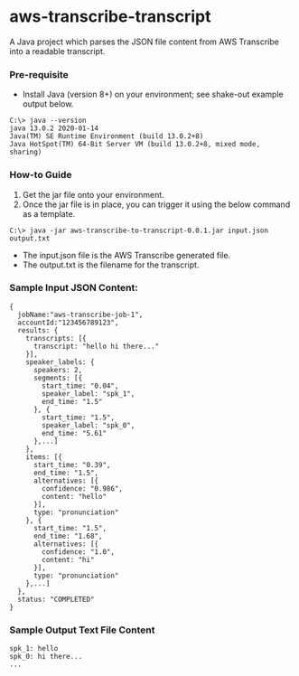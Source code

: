 # aws-transcribe-transcript
A Java project which parses the JSON file content from AWS Transcribe into a readable transcript. 

### Pre-requisite
- Install Java (version 8+) on your environment; see shake-out example output below.
```:
C:\> java --version
java 13.0.2 2020-01-14
Java(TM) SE Runtime Environment (build 13.0.2+8)
Java HotSpot(TM) 64-Bit Server VM (build 13.0.2+8, mixed mode, sharing)
```

### How-to Guide
1. Get the jar file onto your environment. 
2. Once the jar file is in place, you can trigger it using the below command as a template.
```:
C:\> java -jar aws-transcribe-to-transcript-0.0.1.jar input.json output.txt
```
  - The input.json file is the AWS Transcribe generated file. 
  - The output.txt is the filename for the transcript. 

### Sample Input JSON Content:
```JSON:
{
  jobName:"aws-transcribe-job-1",
  accountId:"123456789123",
  results: {
    transcripts: [{
      transcript: "hello hi there..."
    }],
    speaker_labels: {
      speakers: 2,
      segments: [{
        start_time: "0.04",
        speaker_label: "spk_1",
        end_time: "1.5"
      }, {
        start_time: "1.5",
        speaker_label: "spk_0",
        end_time: "5.61"
      },...]
    },
    items: [{
      start_time: "0.39",
      end_time: "1.5",
      alternatives: [{
        confidence: "0.986",
        content: "hello"
      }],
      type: "pronunciation"
    }, {
      start_time: "1.5",
      end_time: "1.68",
      alternatives: [{
        confidence: "1.0",
        content: "hi"
      }],
      type: "pronunciation"
    },...]
  },
  status: "COMPLETED"
}
```

### Sample Output Text File Content
```:
spk_1: hello
spk_0: hi there...
...
```
